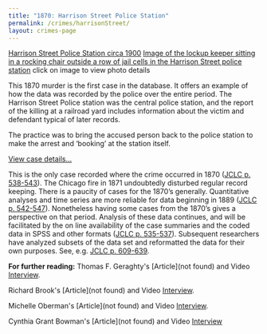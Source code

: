 ```yaml
---
title: "1870: Harrison Street Police Station"
permalink: /crimes/harrisonStreet/
layout: crimes-page
---
```


[Harrison Street Police Station circa 1900]()
[Image of the lockup keeper sitting in a rocking chair outside a row of jail cells in the Harrison Street police station]()
click on image to view photo details

This 1870 murder is the first case in the database. It offers an example of how the data was recorded by the police over the entire period. The Harrison Street Police station was the central police station, and the report of the killing at a railroad yard includes information about the victim and defendant typical of later records.

The practice was to bring the accused person back to the police station to make the arrest and ‘booking’ at the station itself.

[View case details...]()

This is the only case recorded where the crime occurred in 1870 ([JCLC p. 538-543]()). The Chicago fire in 1871 undoubtedly disturbed regular record keeping. There is a paucity of cases for the 1870’s generally. Quantitative analyses and time series are more reliable for data beginning in 1889 ([JCLC p. 542-547]()). Nonetheless having some cases from the 1870’s gives a perspective on that period. Analysis of these data continues, and will be facilitated by the on line availability of the case summaries and the coded data in SPSS and other formats ([JCLC p. 535-537]()). Subsequent researchers have analyzed subsets of the data set and reformatted the data for their own purposes. See, e.g. [JCLC p. 609-639]().

**For further reading:**
Thomas F. Geraghty's [Article](not found) and Video [Interview](/gallery/).

Richard Brook's [Article](not found) and Video [Interview](/gallery/).

Michelle Oberman's [Article](not found) and Video [Interview](/gallery/).

Cynthia Grant Bowman's [Article](not found) and Video [Interview](/gallery/)
